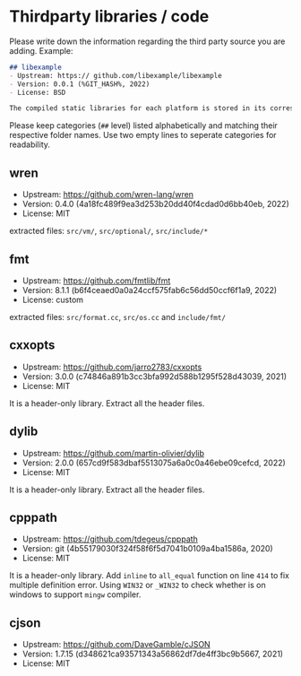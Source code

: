 # Thirdparty libraries / code

Please write down the information regarding the third party source you are adding. Example:
```md
## libexample
- Upstream: https:// github.com/libexample/libexample
- Version: 0.0.1 (%GIT_HASH%, 2022) 
- License: BSD

The compiled static libraries for each platform is stored in its corresponding folder, for instance, static library for linux is in `linux/` folder.
```

Please keep categories (`##` level) listed alphabetically and matching their respective folder names. Use two empty lines to seperate categories for readability.


## wren
- Upstream: https://github.com/wren-lang/wren
- Version: 0.4.0 (4a18fc489f9ea3d253b20dd40f4cdad0d6bb40eb, 2022)
- License: MIT

extracted files: `src/vm/`, `src/optional/`, `src/include/*`


## fmt
- Upstream: https://github.com/fmtlib/fmt
- Version: 8.1.1 (b6f4ceaed0a0a24ccf575fab6c56dd50ccf6f1a9, 2022)
- License: custom

extracted files: `src/format.cc`, `src/os.cc` and `include/fmt/`


## cxxopts
- Upstream: https://github.com/jarro2783/cxxopts
- Version: 3.0.0 (c74846a891b3cc3bfa992d588b1295f528d43039, 2021)
- License: MIT

It is a header-only library. Extract all the header files.


## dylib
- Upstream: https://github.com/martin-olivier/dylib
- Version: 2.0.0 (657cd9f583dbaf5513075a6a0c0a46ebe09cefcd, 2022)
- License: MIT

It is a header-only library. Extract all the header files.


## cpppath
- Upstream: https://github.com/tdegeus/cpppath
- Version: git (4b55179030f324f58f6f5d7041b0109a4ba1586a, 2020)
- License: MIT

It is a header-only library.
Add `inline` to `all_equal` function on line `414` to fix multiple definition error. Using `WIN32` or `_WIN32` to check whether is on windows to support `mingw` compiler.


## cjson
- Upstream: https://github.com/DaveGamble/cJSON
- Version: 1.7.15 (d348621ca93571343a56862df7de4ff3bc9b5667, 2021)
- License: MIT

